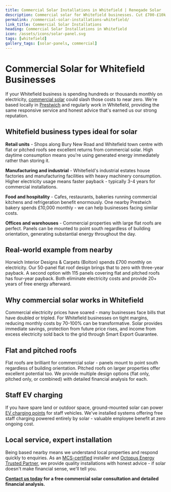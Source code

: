 ```yaml
---
title: Commercial Solar Installations in Whitefield | Renegade Solar
description: Commercial solar for Whitefield businesses. Cut £700-£10k monthly bills to zero with 3-4 year payback. Factories, retail, hospitality - local service.
permalink: /commercial-solar-installations-whitefield/
link_title: Commercial Solar Installations
heading: Commercial Solar Installations in Whitefield
icon: /assets/icons/solar-panel.svg
tags: [whitefield]
gallery_tags: [solar-panels, commercial]
---
```


# Commercial Solar for Whitefield Businesses

If your Whitefield business is spending hundreds or thousands monthly on electricity, [commercial solar](/services/commercial-solar-installations/) could slash those costs to near zero. We're based locally in [Prestwich](/commercial-solar-installations-prestwich/) and regularly work in Whitefield, providing the same responsive service and honest advice that's earned us our strong reputation.

## Whitefield business types ideal for solar

**Retail units** - Shops along Bury New Road and Whitefield town centre with flat or pitched roofs see excellent returns from commercial solar. High daytime consumption means you're using generated energy immediately rather than storing it.

**Manufacturing and industrial** - Whitefield's industrial estates house factories and manufacturing facilities with heavy machinery consumption. Higher electricity usage means faster payback - typically 3-4 years for commercial installations.

**Food and hospitality** - Cafes, restaurants, bakeries running commercial kitchens and refrigeration benefit enormously. One nearby Prestwich bakery spends £10,000 monthly - we can help businesses facing similar costs.

**Offices and warehouses** - Commercial properties with large flat roofs are perfect. Panels can be mounted to point south regardless of building orientation, generating substantial energy throughout the day.

## Real-world example from nearby

Horwich Interior Designs & Carpets (Bolton) spends £700 monthly on electricity. Our 50-panel flat roof design brings that to zero with three-year payback. A second option with 115 panels covering flat and pitched roofs has four-year payback. Both eliminate electricity costs and provide 20+ years of free energy afterward.

## Why commercial solar works in Whitefield

Commercial electricity prices have soared - many businesses face bills that have doubled or tripled. For Whitefield businesses on tight margins, reducing monthly costs by 70-100% can be transformative. Solar provides immediate savings, protection from future price rises, and income from excess electricity sold back to the grid through Smart Export Guarantee.

## Flat and pitched roofs

Flat roofs are brilliant for commercial solar - panels mount to point south regardless of building orientation. Pitched roofs on larger properties offer excellent potential too. We provide multiple design options (flat only, pitched only, or combined) with detailed financial analysis for each.

## Staff EV charging

If you have spare land or outdoor space, ground-mounted solar can power [EV charging points](/services/electric-vehicle-charger-installations/) for staff vehicles. We've installed systems offering free staff charging powered entirely by solar - valuable employee benefit at zero ongoing cost.

## Local service, expert installation

Being based nearby means we understand local properties and respond quickly to enquiries. As an [MCS-certified](/accreditations/mcs-certified/) installer and [Octopus Energy Trusted Partner](/accreditations/octopus-trusted-partner/), we provide quality installations with honest advice - if solar doesn't make financial sense, we'll tell you.

**[Contact us today](/contact/) for a free commercial solar consultation and detailed financial analysis.**
